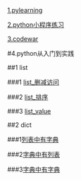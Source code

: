 [1.pylearning](https://www.zybuluo.com/zzzxxxyyy/note/1117755)


[2.python小程序练习](https://www.zybuluo.com/zzzxxxyyy/note/1144647)


[3.codewar](https://www.codewars.com/users/LiuChuang0059)


#4.python从入门到实践

##1 list


###1 [list_删减访问](https://github.com/LiuChuang0059/Pythonpra/blob/master/prc_list.py)

###2 [list_排序](https://github.com/LiuChuang0059/Pythonpra/blob/master/prc_list2.py)

###3 [list_value](https://github.com/LiuChuang0059/Pythonpra/blob/master/prc_list_value.py)


##2 dict

###1[列表中有字典](https://github.com/LiuChuang0059/Pythonpra/blob/master/dict_list.py)

###2[字典中有列表](https://github.com/LiuChuang0059/Pythonpra/blob/master/dict_list2.py)

###3[字典中有字典](https://github.com/LiuChuang0059/Pythonpra/blob/master/dict_dict.py)
